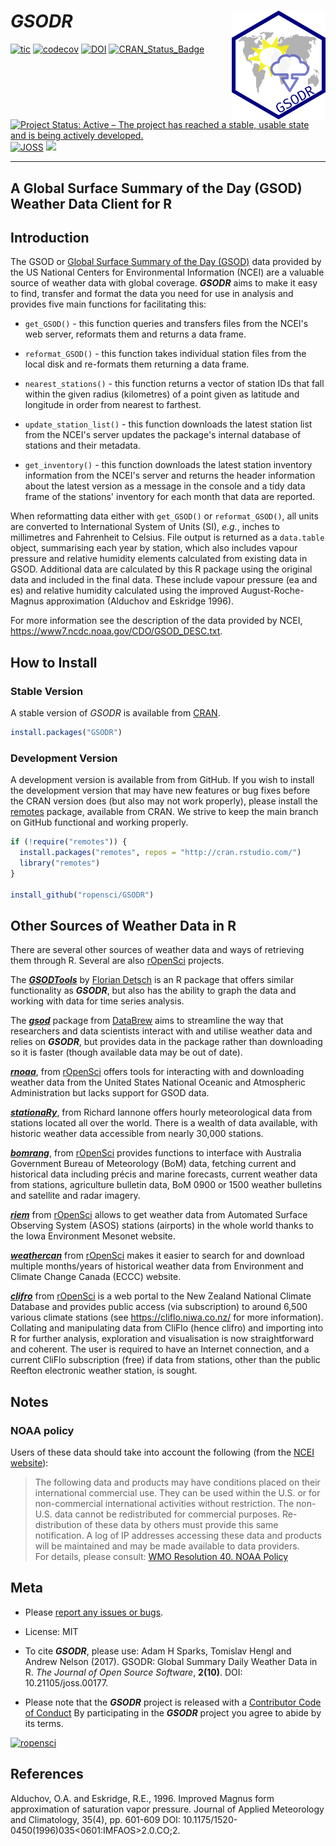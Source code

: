 # _GSODR_ <img src="man/figures/logo.png" align="right" />

<!-- badges: start -->
[![tic](https://github.com/ropensci/GSODR/workflows/tic/badge.svg?branch=main)](https://github.com/ropensci/GSODR/actions)
[![codecov](https://codecov.io/gh/ropensci/GSODR/branch/main/graph/badge.svg)](https://codecov.io/gh/ropensci/GSODR)
[![DOI](https://zenodo.org/badge/DOI/10.5281/zenodo.439850.svg)](https://doi.org/10.5281/zenodo.439850) 
[![CRAN_Status_Badge](https://www.r-pkg.org/badges/version/GSODR)](https://cran.r-project.org/package=GSODR)
[![Project Status: Active – The project has reached a stable, usable state and is being actively developed.](https://www.repostatus.org/badges/latest/active.svg)](https://www.repostatus.org/#active) 
[![JOSS](http://joss.theoj.org/papers/10.21105/joss.00177/status.svg)](https://joss.theoj.org/papers/10.21105/joss.00177) 
[![](https://badges.ropensci.org/79_status.svg)](https://github.com/ropensci/software-review/issues/79)
<!-- badges: end -->

--------------------

## A Global Surface Summary of the Day (GSOD) Weather Data Client for R

## Introduction

The GSOD or [Global Surface Summary of the Day (GSOD)](https://www.ncei.noaa.gov/access/metadata/landing-page/bin/iso?id=gov.noaa.ncdc:C00516) data provided by the US National Centers for Environmental Information (NCEI) are a valuable source of weather data with global coverage.
_**GSODR**_ aims to make it easy to find, transfer and format the data you need for use in analysis and provides five main functions for facilitating this:

- `get_GSOD()` - this function queries and transfers files from the NCEI's web server, reformats them and returns a data frame.

- `reformat_GSOD()` - this function takes individual station files from the local disk and re-formats them returning a data frame.

- `nearest_stations()` - this function returns a vector of station IDs that fall within the given radius (kilometres) of a point given as latitude and longitude in order from nearest to farthest.

- `update_station_list()` - this function downloads the latest station list from the NCEI's server updates the package's internal database of stations and their metadata.

- `get_inventory()` - this function downloads the latest station inventory information from the NCEI's server and returns the header information about the latest version as a message in the console and a tidy data frame of the stations' inventory for each month that data are reported.

When reformatting data either with `get_GSOD()` or `reformat_GSOD()`, all units are converted to International System of Units (SI), _e.g._, inches to millimetres and Fahrenheit to Celsius.
File output is returned as a `data.table` object, summarising each year by station, which also includes vapour pressure and relative humidity elements calculated from existing data in GSOD.
Additional data are calculated by this R package using the original data and included in the final data.
These include vapour pressure (ea and es) and relative humidity calculated using the improved August-Roche-Magnus approximation (Alduchov and Eskridge 1996).

For more information see the description of the data provided by NCEI, <https://www7.ncdc.noaa.gov/CDO/GSOD_DESC.txt>.

## How to Install

### Stable Version

A stable version of _GSODR_ is available from [CRAN](https://cran.r-project.org/package=GSODR).

```r
install.packages("GSODR")
```

### Development Version

A development version is available from from GitHub.
If you wish to install the development version that may have new features or bug fixes before the CRAN version does (but also may not work properly), please install the [remotes](https://github.com/r-lib/remotes) package, available from CRAN.
We strive to keep the main branch on GitHub functional and working properly.

```r
if (!require("remotes")) {
  install.packages("remotes", repos = "http://cran.rstudio.com/")
  library("remotes")
}

install_github("ropensci/GSODR")
```

## Other Sources of Weather Data in R

There are several other sources of weather data and ways of retrieving them through R.
Several are also [rOpenSci](https://ropensci.org) projects.

The [_**GSODTools**_](https://github.com/environmentalinformatics-marburg/GSODTools) by [Florian Detsch](https://github.com/fdetsch) is an R package that offers similar functionality as _**GSODR**_, but also has the ability to graph the data and working with data for time series analysis.

The [_**gsod**_](https://github.com/databrew/gsod) package from [DataBrew](https://www.databrew.cc/posts/gsod.html) aims to streamline the way that researchers and data scientists interact with and utilise weather data and relies on _**GSODR**_, but provides data in the package rather than downloading so it is faster (though available data may be out of date).

[_**rnoaa**_](https://CRAN.R-project.org/package=rnoaa), from [rOpenSci](https://docs.ropensci.org/rnoaa/) offers tools for interacting with and downloading weather data from the United States National Oceanic and Atmospheric Administration but lacks support for GSOD data.

[_**stationaRy**_](https://cran.r-project.org/package=stationaRy), from Richard Iannone offers hourly meteorological data from stations located all over the world.
There is a wealth of data available, with historic weather data accessible from nearly 30,000 stations.

[_**bomrang**_](https://CRAN.R-project.org/package=bomrang), from [rOpenSci](https://docs.ropensci.org/bomrang/) provides functions to interface with Australia Government Bureau of Meteorology (BoM) data, fetching current and historical data including précis and marine forecasts, current weather data from stations, agriculture bulletin data, BoM 0900 or 1500 weather bulletins and satellite and radar imagery.

[_**riem**_](https://CRAN.R-project.org/package=riem) from [rOpenSci](https://docs.ropensci.org/riem/) allows to get weather data from Automated Surface Observing System (ASOS) stations (airports) in the whole world thanks to the Iowa Environment Mesonet website.

[_**weathercan**_](https://CRAN.R-project.org/package=weathercan) from [rOpenSci](https://github.com/ropensci/weathercan) makes it easier to search for and download multiple months/years of historical weather data from Environment and Climate Change Canada (ECCC) website.

[_**clifro**_](https://CRAN.R-project.org/package=clifro) from [rOpenSci](https://docs.ropensci.org/clifro/) is a web portal to the New Zealand National Climate Database and provides public access (via subscription) to around 6,500 various climate stations (see <https://cliflo.niwa.co.nz/> for more information).
Collating and manipulating data from CliFlo (hence clifro) and importing into R for further analysis, exploration and visualisation is now straightforward and coherent.
The user is required to have an Internet connection, and a current CliFlo subscription (free) if data from stations, other than the public Reefton electronic weather station, is sought.

## Notes

### NOAA policy

Users of these data should take into account the following (from the
[NCEI website](https://www7.ncdc.noaa.gov/CDO/cdoselect.cmd?datasetabbv=GSOD&countryabbv=&georegionabbv=)): 

> The following data and products may have conditions placed on their international commercial use. They can be used within the U.S. or for non-commercial international activities without restriction. The non-U.S. data cannot be redistributed for commercial purposes. Re-distribution of these data by others must provide this same notification. A log of IP addresses accessing these data and products will be maintained and may be made available to data providers.  
For details, please consult: [WMO Resolution 40. NOAA Policy](https://community.wmo.int/resolution-40)

## Meta

- Please [report any issues or bugs](https://github.com/ropensci/GSODR/issues).

- License: MIT

- To cite _**GSODR**_, please use: Adam H Sparks, Tomislav Hengl and Andrew Nelson (2017). GSODR: Global Summary Daily Weather Data in R. _The Journal of Open Source Software_, **2(10)**. DOI: 10.21105/joss.00177.

- Please note that the _**GSODR**_ project is released with a [Contributor Code of Conduct](https://github.com/ropensci/GSODR/blob/main/CONDUCT.md) By participating in the _**GSODR**_ project you agree to abide by its terms.

[![ropensci](https://ropensci.org/public_images/github_footer.png)](https://ropensci.org)

## References

Alduchov, O.A. and Eskridge, R.E., 1996. Improved Magnus form approximation of saturation vapor pressure. Journal of Applied Meteorology and Climatology, 35(4), pp. 601-609 DOI: 10.1175/1520-0450(1996)035<0601:IMFAOS>2.0.CO;2.
